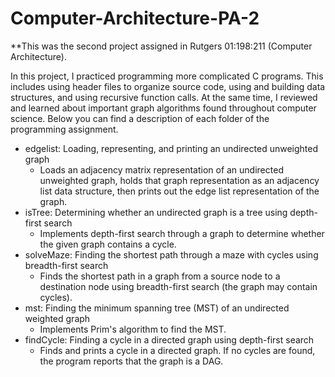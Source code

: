 # Computer-Architecture-PA-2

**This was the second project assigned in Rutgers 01:198:211 (Computer Architecture).

In this project, I practiced programming more complicated C programs. This includes using header files to organize source code, using and building data structures, and using recursive function calls. At the same time, I reviewed and learned about important graph algorithms found throughout computer science. Below you can find a description of each folder of the programming assignment.

- edgelist: Loading, representing, and printing an undirected unweighted graph
  - Loads an adjacency matrix representation of an undirected unweighted graph, holds that graph representation as an adjacency list data structure, then prints out the edge list representation of the graph.
- isTree: Determining whether an undirected graph is a tree using depth-first search
  - Implements depth-first search through a graph to determine whether the given graph contains a cycle.
- solveMaze: Finding the shortest path through a maze with cycles using breadth-first search
  - Finds the shortest path in a graph from a source node to a destination node using breadth-first search (the graph may contain cycles).
- mst: Finding the minimum spanning tree (MST) of an undirected weighted graph
  - Implements Prim's algorithm to find the MST.
- findCycle: Finding a cycle in a directed graph using depth-first search
  - Finds and prints a cycle in a directed graph. If no cycles are found, the program reports that the graph is a DAG.



